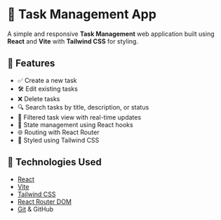 # 📝 Task Management App

A simple and responsive **Task Management** web application built using **React** and **Vite** with **Tailwind CSS** for styling.

## 🔧 Features

- ✅ Create a new task
- 🛠️ Edit existing tasks
- ❌ Delete tasks
- 🔍 Search tasks by title, description, or status
- 🎯 Filtered task view with real-time updates
- 🧠 State management using React hooks
- 🌐 Routing with React Router
- 💅 Styled using Tailwind CSS

## 🚀 Technologies Used

- [React](https://react.dev/)
- [Vite](https://vitejs.dev/)
- [Tailwind CSS](https://tailwindcss.com/)
- [React Router DOM](https://reactrouter.com/en/main)
- [Git](https://git-scm.com/) & GitHub
